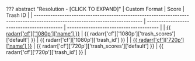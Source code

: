 ??? abstract "Resolution - [CLICK TO EXPAND]"
    | Custom Format                                                                                                                | Score                                      | Trash ID                                |
    | ---------------------------------------------------------------------------------------------------------------------------- | ------------------------------------------ | --------------------------------------- |
    | [{{ radarr['cf']['1080p']['name'] }}](https://raw.githubusercontent.com/TRaSH-/Guides/master/docs/json/radarr/cf/1080p.json) | {{ radarr['cf']['1080p']['trash_scores']['default'] }} | {{ radarr['cf']['1080p']['trash_id'] }} |
    | [{{ radarr['cf']['720p']['name'] }}](https://raw.githubusercontent.com/TRaSH-/Guides/master/docs/json/radarr/cf/720p.json)   | {{ radarr['cf']['720p']['trash_scores']['default'] }}  | {{ radarr['cf']['720p']['trash_id'] }}  |
